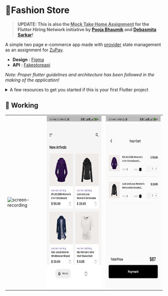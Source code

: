# 👗Fashion Store

> **UPDATE: This is also the <ins>Mock Take Home Assignment</ins> for the Flutter Hiring Network initiative by [Pooja Bhaumik](https://twitter.com/pooja_bhaumik) and [Debasmita Sarkar](https://twitter.com/The__Debo)!**

A simple two page e-commerce app made with [provider](https://pub.dev/packages/provider) state management as an assignment for [ZuPay](https://www.zupay.in/).

- **Design** : [Figma](https://www.figma.com/file/rR5WkwVusaSmbZXfqPWEip/FashionStore?node-id=0%3A1)
- **API** : [Fakestoreapi](http://fakestoreapi.com/docs)

_Note: Proper flutter guidelines and architecture has been followed in the making of the application!_

<details>
<summary>A few resources to get you started if this is your first Flutter project</summary>
<br>

- [Lab: Write your first Flutter app](https://docs.flutter.dev/get-started/codelab)
- [Cookbook: Useful Flutter samples](https://docs.flutter.dev/cookbook)

For help getting started with Flutter development, view the
[online documentation](https://docs.flutter.dev/), which offers tutorials,
samples, guidance on mobile development, and a full API reference.

</details>

## 📱 Working

<table>
<tr>
<td><img src="https://user-images.githubusercontent.com/56643117/172026823-e7db50b6-eabe-4a90-9cb4-29a0b6960d7c.gif" alt="screen-recording" height="550"></td>
<td><img src="screen1.jpg" alt="screen1" height="550"></td>
<td><img src="screen2.jpg" alt="screen2" height="550"></td>
</tr>
</table>

